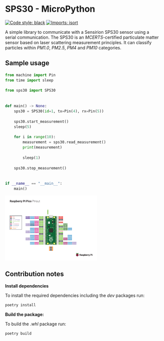 # SPS30 - MicroPython

[![Code style: black](https://img.shields.io/badge/code%20style-black-000000.svg?style=flat-square)](https://github.com/psf/black)
[![Imports: isort](https://img.shields.io/badge/%20imports-isort-%231674b1?style=flat-square&labelColor=ef8336)](https://pycqa.github.io/isort/)

A simple library to communicate with a Sensirion SPS30 sensor using a serial communication.
The SPS30 is an *MCERTS*-certified particulate matter sensor based on laser scattering measurement principles.
It can classify particles within *PM1.0*, *PM2.5*, *PM4* and *PM10* categories.

## Sample usage

```python
from machine import Pin
from time import sleep

from sps30 import SPS30


def main() -> None:
    sps30 = SPS30(id=1, tx=Pin(4), rx=Pin(5))

    sps30.start_measurement()
    sleep(5)

    for i in range(10):
        measurement = sps30.read_measurement()
        print(measurement)

        sleep(1)

    sps30.stop_measurement()


if __name__ == "__main__":
    main()
```

<img src="/assets/pico_pinout.png" alt="Raspberry Pi Pico Pinout" title="Raspberry Pi Pico Pinout" style="display: inline-block; margin: 0 auto; max-width: 300px">

## Contribution notes

**Install dependencies**

To install the required dependencies including the *dev* packages run:
```bash
poetry install
```

**Build the package:**

To build the *.whl* package run:
```bash
poetry build
```
